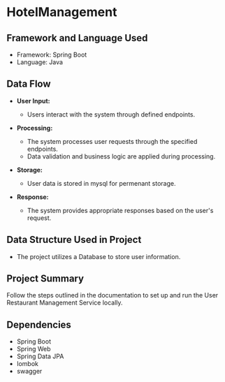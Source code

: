 # HotelManagement

## Framework and Language Used

- Framework: Spring Boot
- Language: Java

## Data Flow

- **User Input:**
  - Users interact with the system through defined endpoints.
  
- **Processing:**
  - The system processes user requests through the specified endpoints.
  - Data validation and business logic are applied during processing.

- **Storage:**
  - User data is stored in mysql for permenant storage.

- **Response:**
  - The system provides appropriate responses based on the user's request.

## Data Structure Used in Project

- The project utilizes a Database to store user information.


## Project Summary

Follow the steps outlined in the documentation to set up and run the User Restaurant Management Service locally.

## Dependencies

- Spring Boot
- Spring Web
- Spring Data JPA
- lombok
- swagger

